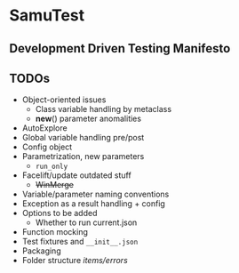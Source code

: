 # SamuTest
## Development Driven Testing Manifesto

## TODOs
- Object-oriented issues
  - Class variable handling by metaclass
  - __new__() parameter anomalities 
- AutoExplore
- Global variable handling pre/post
- Config object
- Parametrization, new parameters
  - `run_only`
- Facelift/update outdated stuff
  - ~~WinMerge~~
- Variable/parameter naming conventions
- Exception as a result handling + config
- Options to be added
  - Whether to run current.json
- Function mocking
- Test fixtures and `__init__.json` 
- Packaging
- Folder structure *items/errors*